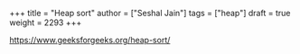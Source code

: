 +++
title = "Heap sort"
author = ["Seshal Jain"]
tags = ["heap"]
draft = true
weight = 2293
+++

<https://www.geeksforgeeks.org/heap-sort/>
